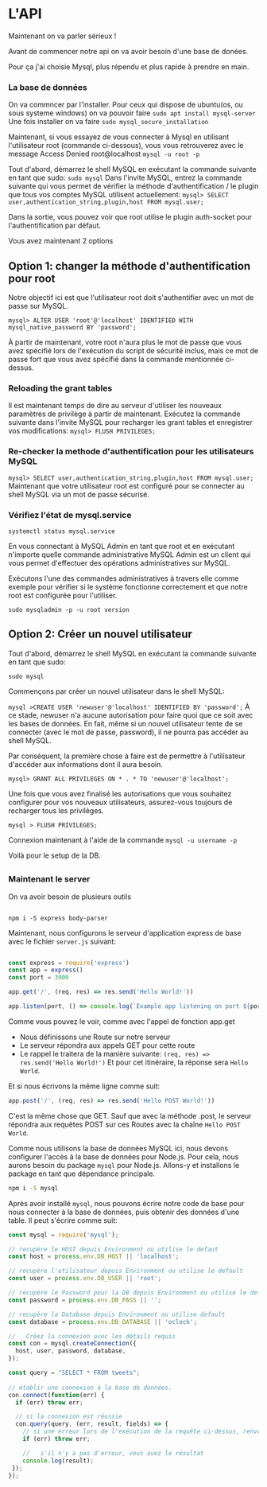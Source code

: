  # L'API
Maintenant on va parler sérieux !

Avant de commencer notre api on va avoir besoin d'une base de donées.

Pour ça j'ai choisie Mysql, plus répendu et plus rapide à prendre en main.

### La base de données
On va commncer par l'installer.
Pour ceux qui dispose de ubuntu(os, ou sous systeme windows)
on va pouvoir faire
 `sudo apt install mysql-server`
Une fois installer on va faire
`sudo mysql_secure_installation`

Maintenant, si vous essayez de vous connecter à Mysql en utilisant l'utilisateur root (commande ci-dessous), vous vous retrouverez avec le message Access Denied root@localhost
`mysql -u root -p`

Tout d'abord, démarrez le shell MySQL en exécutant la commande suivante en tant que sudo:
`sudo mysql` 
Dans l'invite MySQL, entrez la commande suivante qui vous permet de vérifier la méthode d'authentification / le plugin que tous vos comptes MySQL utilisent actuellement:
`mysql> SELECT user,authentication_string,plugin,host FROM mysql.user;`

Dans la sortie, vous pouvez voir que root utilise le plugin auth-socket pour l'authentification par défaut.

Vous avez maintenant 2 options
##
## Option 1: changer la méthode d'authentification pour root

Notre objectif ici est que l'utilisateur root doit s'authentifier avec un mot de passe sur MySQL.

`mysql> ALTER USER 'root'@'localhost' IDENTIFIED WITH mysql_native_password BY 'password';` 

À partir de maintenant, votre root n'aura plus le mot de passe que vous avez spécifié lors de l'exécution du script de sécurité inclus, mais ce mot de passe fort que vous avez spécifié dans la commande mentionnée ci-dessus.

### Reloading the grant tables

Il est maintenant temps de dire au serveur d'utiliser les nouveaux paramètres de privilège à partir de maintenant. Exécutez la commande suivante dans l'invite MySQL pour recharger les grant tables et enregistrer vos modifications:
`mysql> FLUSH PRIVILEGES;` 

### Re-checker la methode d'authentification  pour les utilisateurs MySQL
`mysql> SELECT user,authentication_string,plugin,host FROM mysql.user;`
Maintenant que votre utilisateur root est configuré pour se connecter au shell MySQL via un mot de passe sécurisé.

### Vérifiez l'état de mysql.service

`systemctl status mysql.service`

  
En vous connectant à MySQL Admin en tant que root et en exécutant n'importe quelle commande administrative MySQL Admin est un client qui vous permet d'effectuer des opérations administratives sur MySQL. 

Exécutons l'une des commandes administratives à travers elle comme exemple pour vérifier si le système fonctionne correctement et que notre root est configurée pour l'utiliser.

`sudo mysqladmin -p -u root version`


## Option 2: Créer un nouvel utilisateur
Tout d'abord, démarrez le shell MySQL en exécutant la commande suivante en tant que sudo:

`sudo mysql`

Commençons par créer un nouvel utilisateur dans le shell MySQL:

`mysql >CREATE USER 'newuser'@'localhost' IDENTIFIED BY 'password';`
À ce stade, newuser n'a aucune autorisation pour faire quoi que ce soit avec les bases de données. En fait, même si un nouvel utilisateur tente de se connecter (avec le mot de passe, password), il ne pourra pas accéder au shell MySQL.

Par conséquent, la première chose à faire est de permettre à l'utilisateur d'accéder aux informations dont il aura besoin.

`mysql> GRANT ALL PRIVILEGES ON * . * TO 'newuser'@'localhost';`

Une fois que vous avez finalisé les autorisations que vous souhaitez configurer pour vos nouveaux utilisateurs, assurez-vous toujours de recharger tous les privilèges.

`mysql > FLUSH PRIVILEGES;`

Connexion maintenant à l'aide de la commande 
`mysql -u username -p`


Voilà pour le setup de la DB.

##
### Maintenant le server

  

On va avoir besoin de plusieurs outils

  

```

npm i -S express body-parser

```

  

Maintenant, nous configurons le serveur d'application express de base avec le fichier `server.js` suivant:

```js

const express = require('express')
const app = express()
const port = 3000

app.get('/', (req, res) => res.send('Hello World!'))

app.listen(port, () => console.log(`Example app listening on port ${port}!`))

```

  

Comme vous pouvez le voir, comme avec l'appel de fonction app.get
- Nous définissons une Route sur notre serveur
- Le serveur répondra aux appels GET pour cette route
- Le rappel le traitera de la manière suivante:
`(req, res) => res.send('Hello World!')`
Et pour cet itinéraire, la réponse sera `Hello World`.

Et si nous écrivons la même ligne comme suit:
```js
app.post('/', (req, res) => res.send('Hello POST World!'))
```
C'est la même chose que GET.
Sauf que avec la méthode .post, le serveur répondra aux requêtes POST sur ces Routes avec la chaîne `Hello POST World`.

Comme nous utilisons la base de données MySQL ici, nous devons configurer l'accès à la base de données pour Node.js.
Pour cela, nous aurons besoin du package `mysql` pour Node.js. Allons-y et installons le package en tant que dépendance principale.

```sh
npm i -S mysql
```

Après avoir installé `mysql`, nous pouvons écrire notre code de base pour nous connecter à la base de données, puis obtenir des données d'une table. Il peut s'écrire comme suit:

```js
const mysql = require('mysql');

// recupère le HOST depuis Environment ou utilise le defaut
const host = process.env.DB_HOST || 'localhost';

// recupère l'utilisateur depuis Environment ou utilise le default
const user = process.env.DB_USER || 'root';

// recupère le Password pour la DB depuis Environment ou utilise le default
const password = process.env.DB_PASS || '';

// recupère la Database depuis Environment ou utilise default
const database = process.env.DB_DATABASE || 'oclock';

//   Créez la connexion avec les détails requis
const con = mysql.createConnection({
  host, user, password, database,
});

const query = "SELECT * FROM tweets";
 
// établir une connexion à la base de données.
con.connect(function(err) {
  if (err) throw err;

  // si la connexion est réussie
  con.query(query, (err, result, fields) => {
    // si une erreur lors de l'exécution de la requête ci-dessus, renvoie une erreur
    if (err) throw err;

    //   s'il n'y a pas d'erreur, vous avez le résultat
    console.log(result);
 });
});
```



